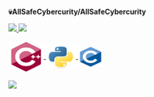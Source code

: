 


**💀AllSafeCybercurity/AllSafeCybercurity**

 <div>
  <a href="https://github.com/AllSafeCybercurity">
   
  <img height="180em" src="https://github-readme-stats.vercel.app/api?username=AllSafeCybercurity&show_icons=false&theme=dark&include_all_commits=false&count_private=false"/>
  <img height="180em" src="https://github-readme-stats.vercel.app/api/top-langs/?username=AllSafeCybercurity&layout=compact&langs_count=7&theme=dark"/>
</div>

<div style="display: inline_block"><br>
 
  <img align="center" alt="Rafa-Csharp" height="60" width="70" src="https://raw.githubusercontent.com/devicons/devicon/master/icons/cplusplus/cplusplus-original.svg">  
  <img align="center" alt="Rafa-Python" height="50" width="60" src="https://raw.githubusercontent.com/devicons/devicon/master/icons/python/python-original.svg">
  <img align="center" alt="Rafa-Csharp" height="40" width="50" src="https://raw.githubusercontent.com/devicons/devicon/master/icons/c/c-original.svg"> 
  
</div>
 </br>
 <div>
  <a href="https://www.linkedin.com/in/cesar-versatti-976323201/" target="_blank"><img src="https://img.shields.io/badge/-LinkedIn-%230077B5?style=for-the-badge&logo=linkedin&logoColor=black" target="_blank"></a>
 </div> 

 ##

